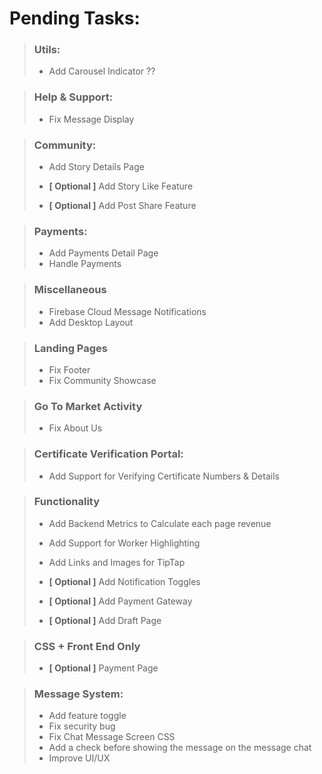 # Pending Tasks:

> ### Utils:
>  - Add Carousel Indicator ??


> ### Help & Support:
>  - Fix Message Display


> ### Community:
>   - Add Story Details Page
>
> 
>   - **[ Optional ]** Add Story Like Feature 
>   - **[ Optional ]** Add Post Share Feature 


> ### Payments:
>   - Add Payments Detail Page
>   - Handle Payments


> ### Miscellaneous
>   - Firebase Cloud Message Notifications
>   - Add Desktop Layout


> ### Landing Pages
>   - Fix Footer 
>   - Fix Community Showcase 


> ### Go To Market Activity
>   - Fix About Us 


> ### Certificate Verification Portal:
>   - Add Support for Verifying Certificate Numbers & Details


> ### Functionality
>   - Add Backend Metrics to Calculate each page revenue
>   - Add Support for Worker Highlighting
>   - Add Links and Images for TipTap
> 
> 
>   - **[ Optional ]** Add Notification Toggles
>   - **[ Optional ]** Add Payment Gateway
>   - **[ Optional ]** Add Draft Page


> ### CSS + Front End Only
>   - **[ Optional ]** Payment Page


> ### Message System:
>   - Add feature toggle
>   - Fix security bug
>   - Fix Chat Message Screen CSS
>   - Add a check before showing the message on the message chat
>   - Improve UI/UX
